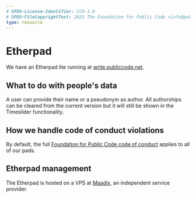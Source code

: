 ```yaml
---
# SPDX-License-Identifier: CC0-1.0
# SPDX-FileCopyrightText: 2023 The Foundation for Public Code <info@publiccode.net>
type: resource
---
```


# Etherpad

We have an Etherpad lite running at [write.publiccode.net](https://write.publiccode.net/).

## What to do with people's data

A user can provide their name or a pseudonym as author.
All authorships can be cleared from the current version but it will still be shown in the Timeslider functionality.

## How we handle code of conduct violations

By default, the full [Foundation for Public Code code of conduct](../../CODE_OF_CONDUCT.md) applies to all of our pads.

## Etherpad management

The Etherpad is hosted on a VPS at [Maadix](https://maadix.net/en), an independent service provider.
